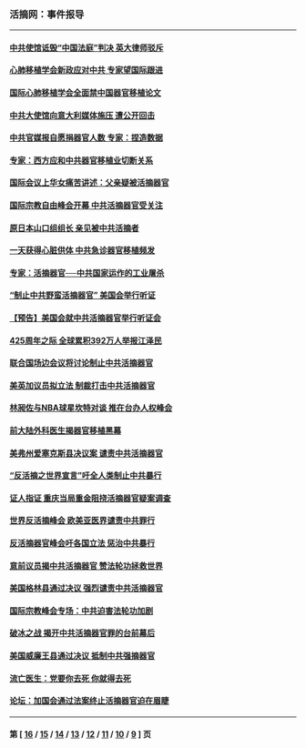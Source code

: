### 活摘网：事件报导
---
#### [中共使馆诋毁“中国法庭”判决 英大律师驳斥](../../pages/nf5877/n13833945.md?10230430) 
#### [心肺移植学会新政应对中共 专家望国际跟进](../../pages/nf5877/n13829043.md?10230430) 
#### [国际心肺移植学会全面禁中国器官移植论文](../../pages/nf5877/n13827785.md?10230430) 
#### [中共大使馆向意大利媒体施压 遭公开回击](../../pages/nf5877/n13826038.md?10230430) 
#### [中共官媒报自愿捐器官人数 专家：捏造数据](../../pages/nf5877/n13814130.md?10230430) 
#### [专家：西方应和中共器官移植业切断关系](../../pages/nf5877/n13772828.md?10230430) 
#### [国际会议上华女痛苦讲述：父亲疑被活摘器官](../../pages/nf5877/n13771583.md?10230430) 
#### [国际宗教自由峰会开幕 中共活摘器官受关注](../../pages/nf5877/n13769995.md?10230430) 
#### [原日本山口组组长 亲见被中共活摘者](../../pages/nf5877/n13767360.md?10230430) 
#### [一天获得心脏供体 中共急诊器官移植频发](../../pages/nf5877/n13764689.md?10230430) 
#### [专家：活摘器官──中共国家运作的工业屠杀](../../pages/nf5877/n13761178.md?10230430) 
#### [“制止中共野蛮活摘器官” 美国会举行听证](../../pages/nf5877/n13735831.md?10230430) 
#### [【预告】美国会就中共活摘器官举行听证会](../../pages/nf5877/n13732843.md?10230430) 
#### [425周年之际 全球累积392万人举报江泽民](../../pages/nf5877/n13719232.md?10230430) 
#### [联合国场边会议将讨论制止中共活摘器官](../../pages/nf5877/n13656361.md?10230430) 
#### [美英加议员拟立法 制裁打击中共活摘器官](../../pages/nf5877/n13430251.md?10230430) 
#### [林昶佐与NBA球星坎特对谈 推在台办人权峰会](../../pages/nf5877/n13414467.md?10230430) 
#### [前大陆外科医生揭器官移植黑幕](../../pages/nf5877/n13401416.md?10230430) 
#### [美弗州爱塞克斯县决议案 谴责中共活摘器官](../../pages/nf5877/n13320919.md?10230430) 
#### [“反活摘之世界宣言”吁全人类制止中共暴行](../../pages/nf5877/n13259730.md?10230430) 
#### [证人指证 重庆当局重金阻挠活摘器官疑案调查](../../pages/nf5877/n13259127.md?10230430) 
#### [世界反活摘峰会 欧美亚医界谴责中共罪行](../../pages/nf5877/n13253550.md?10230430) 
#### [反活摘器官峰会吁各国立法 惩治中共暴行](../../pages/nf5877/n13245052.md?10230430) 
#### [意前议员揭中共活摘器官 赞法轮功拯救世界](../../pages/nf5877/n13203445.md?10230430) 
#### [美国格林县通过决议 强烈谴责中共活摘器官](../../pages/nf5877/n13119367.md?10230430) 
#### [国际宗教峰会专场：中共迫害法轮功加剧](../../pages/nf5877/n13088279.md?10230430) 
#### [破冰之战 揭开中共活摘器官罪的台前幕后](../../pages/nf5877/n13082457.md?10230430) 
#### [美国威廉王县通过决议 抵制中共强摘器官](../../pages/nf5877/n13056521.md?10230430) 
#### [流亡医生：党要你去死 你就得去死](../../pages/nf5877/n13052835.md?10230430) 
#### [论坛：加国会通过法案终止活摘器官迫在眉睫](../../pages/nf5877/n13029839.md?10230430) 

---
#### 第 [ [16](./16.md?10230430) / [15](./15.md?10230430) / [14](./14.md?10230430) / [13](./13.md?10230430) / [12](./12.md?10230430) / [11](./11.md?10230430) / [10](./10.md?10230430) / [9](./9.md?10230430) ] 页
